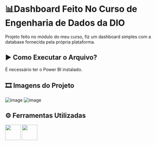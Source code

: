 
# 📊Dashboard Feito No Curso de Engenharia de Dados da DIO

Projeto feito no módulo do meu curso, fiz um dashboard simples com a database fornecida pela própria plataforma.



## ▶ Como Executar o Arquivo?

É necessário ter o Power BI instalado.


## 🎞 Imagens do Projeto
![image](https://github.com/user-attachments/assets/a6409a5a-7a9d-42b5-89f6-08213df3b2fa)
![image](https://github.com/user-attachments/assets/1644d022-7c39-45f4-a8dc-ed288ccf0b53)


## ⚙ Ferramentas Utilizadas 

<div>
  <img width="50px" lang="50px" src="https://cdn.jsdelivr.net/gh/devicons/devicon@latest/icons/figma/figma-original.svg" />
  <img width="50px" lang="50px" src="https://upload.wikimedia.org/wikipedia/commons/thumb/c/cf/New_Power_BI_Logo.svg/1200px-New_Power_BI_Logo.svg.png" />
</div>
